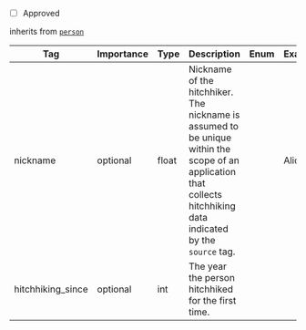 - [ ] Approved

inherits from [`person`](https://github.com/Hitchwiki/hitchhiking_data_standard/blob/main/tags/person.md)

| Tag                         | Importance   | Type     | Description                                                                                   | Enum | Example |
|-----------------------------|--------------|----------|-----------------------------------------------------------------------------------------------|------|---------|
| nickname                   | optional  | float  | Nickname of the hitchhiker. The nickname is assumed to be unique within the scope of an application that collects hitchhiking data indicated by the `source` tag.                                              |      |Alice         |
| hitchhiking_since                   | optional  | int  | The year the person hitchhiked for the first time.                                               |      |         |2010
